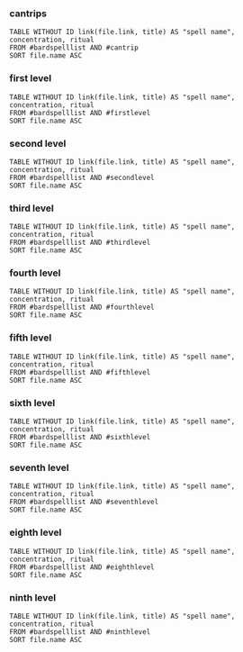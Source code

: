 ### cantrips
```dataview 
TABLE WITHOUT ID link(file.link, title) AS "spell name", concentration, ritual
FROM #bardspelllist AND #cantrip
SORT file.name ASC
```

### first level
```dataview 
TABLE WITHOUT ID link(file.link, title) AS "spell name", concentration, ritual
FROM #bardspelllist AND #firstlevel
SORT file.name ASC
```

### second level
```dataview 
TABLE WITHOUT ID link(file.link, title) AS "spell name", concentration, ritual
FROM #bardspelllist AND #secondlevel 
SORT file.name ASC
```

### third level
```dataview 
TABLE WITHOUT ID link(file.link, title) AS "spell name", concentration, ritual
FROM #bardspelllist AND #thirdlevel 
SORT file.name ASC
```

### fourth level
```dataview 
TABLE WITHOUT ID link(file.link, title) AS "spell name", concentration, ritual
FROM #bardspelllist AND #fourthlevel 
SORT file.name ASC
```

### fifth level
```dataview 
TABLE WITHOUT ID link(file.link, title) AS "spell name", concentration, ritual
FROM #bardspelllist AND #fifthlevel 
SORT file.name ASC
```

### sixth level
```dataview 
TABLE WITHOUT ID link(file.link, title) AS "spell name", concentration, ritual
FROM #bardspelllist AND #sixthlevel 
SORT file.name ASC
```

### seventh level
```dataview 
TABLE WITHOUT ID link(file.link, title) AS "spell name", concentration, ritual
FROM #bardspelllist AND #seventhlevel  
SORT file.name ASC
```

### eighth level
```dataview 
TABLE WITHOUT ID link(file.link, title) AS "spell name", concentration, ritual
FROM #bardspelllist AND #eighthlevel  
SORT file.name ASC
```

### ninth level
```dataview 
TABLE WITHOUT ID link(file.link, title) AS "spell name", concentration, ritual
FROM #bardspelllist AND #ninthlevel  
SORT file.name ASC
```